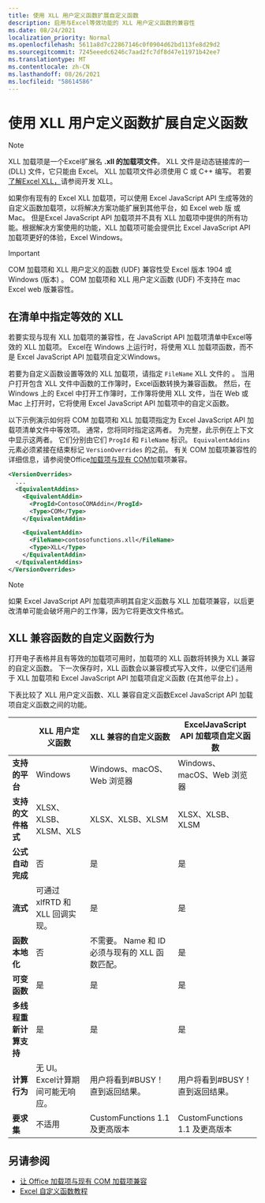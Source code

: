 ```yaml
---
title: 使用 XLL 用户定义函数扩展自定义函数
description: 启用与Excel等效功能的 XLL 用户定义函数的兼容性
ms.date: 08/24/2021
localization_priority: Normal
ms.openlocfilehash: 5611a8d7c22867146c0f0904d62bd113fe8d29d2
ms.sourcegitcommit: 7245eeedc6246c7aad2fc7df8d47e11971b42ee7
ms.translationtype: MT
ms.contentlocale: zh-CN
ms.lasthandoff: 08/26/2021
ms.locfileid: "58614586"
---
```

# <a name="extend-custom-functions-with-xll-user-defined-functions"></a>使用 XLL 用户定义函数扩展自定义函数

> [!NOTE]
> XLL 加载项是一个Excel扩展名 **.xll 的加载项文件**。 XLL 文件是动态链接库的一 (DLL) 文件，它只能由 Excel。 XLL 加载项文件必须使用 C 或 C++ 编写。 若要[了解Excel XLL，](/office/client-developer/excel/developing-excel-xlls)请参阅开发 XLL。

如果你有现有的 Excel XLL 加载项，可以使用 Excel JavaScript API 生成等效的自定义函数加载项，以将解决方案功能扩展到其他平台，如 Excel web 版 或 Mac。 但是Excel JavaScript API 加载项并不具有 XLL 加载项中提供的所有功能。根据解决方案使用的功能，XLL 加载项可能会提供比 Excel JavaScript API 加载项更好的体验，Excel Windows。

> [!IMPORTANT]
> COM 加载项和 XLL 用户定义的函数 (UDF) 兼容性受 Excel 版本 1904 或Windows (版本) 。 COM 加载项和 XLL 用户定义函数 (UDF) 不支持在 mac Excel web 版兼容性。

## <a name="specify-equivalent-xll-in-the-manifest"></a>在清单中指定等效的 XLL

若要实现与现有 XLL 加载项的兼容性，在 JavaScript API 加载项清单中Excel等效的 XLL 加载项。 Excel在 Windows 上运行时，将使用 XLL 加载项函数，而不是 Excel JavaScript API 加载项自定义Windows。

若要为自定义函数设置等效的 XLL 加载项，请指定 `FileName` XLL 文件的 。 当用户打开包含 XLL 文件中函数的工作簿时，Excel函数转换为兼容函数。 然后，在 Windows 上的 Excel 中打开工作簿时，工作簿将使用 XLL 文件，当在 Web 或 Mac 上打开时，它将使用 Excel JavaScript API 加载项中的自定义函数。

以下示例演示如何将 COM 加载项和 XLL 加载项指定为 Excel JavaScript API 加载项清单文件中等效项。 通常，您将同时指定这两者。 为完整，此示例在上下文中显示这两者。 它们分别由它们 `ProgId` 和 `FileName` 标识。 `EquivalentAddins`元素必须紧接在结束标记 `VersionOverrides` 的之前。 有关 COM 加载项兼容性的详细信息，请参阅使Office[加载项与现有 COM](../develop/make-office-add-in-compatible-with-existing-com-add-in.md)加载项兼容。

```xml
<VersionOverrides>
  ...
  <EquivalentAddins>
    <EquivalentAddin>
      <ProgId>ContosoCOMAddin</ProgId>
      <Type>COM</Type>
    </EquivalentAddin>

    <EquivalentAddin>
      <FileName>contosofunctions.xll</FileName>
      <Type>XLL</Type>
    </EquivalentAddin>
  </EquivalentAddins>
</VersionOverrides>
```

> [!NOTE]
> 如果 Excel JavaScript API 加载项声明其自定义函数与 XLL 加载项兼容，以后更改清单可能会破坏用户的工作簿，因为它将更改文件格式。

## <a name="custom-function-behavior-for-xll-compatible-functions"></a>XLL 兼容函数的自定义函数行为

打开电子表格并且有等效的加载项可用时，加载项的 XLL 函数将转换为 XLL 兼容的自定义函数。 下一次保存时，XLL 函数会以兼容模式写入文件，以便它们适用于 XLL 加载项和 Excel JavaScript API 加载项自定义函数 (在其他平台上) 。

下表比较了 XLL 用户定义函数、XLL 兼容自定义函数Excel JavaScript API 加载项自定义函数之间的功能。

|         |XLL 用户定义函数 |XLL 兼容的自定义函数 |ExcelJavaScript API 加载项自定义函数 |
|---------|---------|---------|---------|
| **支持的平台** | Windows | Windows、macOS、Web 浏览器 | Windows、macOS、Web 浏览器 |
| **支持的文件格式** | XLSX、XLSB、XLSM、XLS | XLSX、XLSB、XLSM | XLSX、XLSB、XLSM |
| **公式自动完成** | 否 | 是 | 是 |
| **流式** | 可通过 xlfRTD 和 XLL 回调实现。 | 是 | 是 |
| **函数本地化** | 否 | 不需要。 Name 和 ID 必须与现有的 XLL 函数匹配。 | 是 |
| **可变函数** | 是 | 是 | 是 |
| **多线程重新计算支持** | 是 | 是 | 是 |
| **计算行为** | 无 UI。 Excel计算期间可能无响应。 | 用户将看到#BUSY！ 直到返回结果。 | 用户将看到#BUSY！ 直到返回结果。 |
| **要求集** | 不适用 | CustomFunctions 1.1 及更高版本 | CustomFunctions 1.1 及更高版本 |

## <a name="see-also"></a>另请参阅

- [让 Office 加载项与现有 COM 加载项兼容](../develop/make-office-add-in-compatible-with-existing-com-add-in.md)
- [Excel 自定义函数教程](../tutorials/excel-tutorial-create-custom-functions.md)
